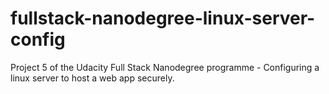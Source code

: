 # fullstack-nanodegree-linux-server-config
Project 5 of the Udacity Full Stack Nanodegree programme - Configuring a linux server to host a web app securely.

